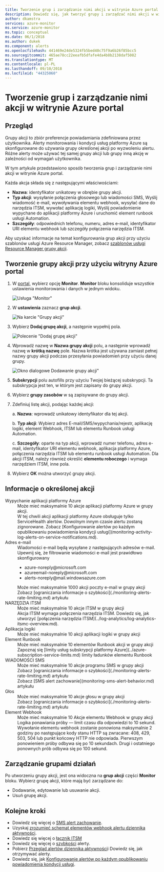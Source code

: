 ```yaml
---
title: Tworzenie grup i zarządzanie nimi akcji w witrynie Azure portal
description: Dowiedz się, jak tworzyć grupy i zarządzać nimi akcji w witrynie Azure portal.
author: dkamstra
services: azure-monitor
ms.service: azure-monitor
ms.topic: conceptual
ms.date: 06/1/2018
ms.author: dukek
ms.component: alerts
ms.openlocfilehash: 441469e24de5324fb5bed40c75f9a6b26f85bcc5
ms.sourcegitcommit: 465ae78cc22eeafb5dfafe4da4b8b2138daf5082
ms.translationtype: MT
ms.contentlocale: pl-PL
ms.lasthandoff: 09/10/2018
ms.locfileid: "44325060"
---
```

# <a name="create-and-manage-action-groups-in-the-azure-portal"></a>Tworzenie grup i zarządzanie nimi akcji w witrynie Azure portal
## <a name="overview"></a>Przegląd ##
Grupy akcji to zbiór preferencje powiadamiania zdefiniowana przez użytkownika. Alerty monitorowania i kondycji usług platformy Azure są skonfigurowane do używania grupy określonej akcji po wyzwoleniu alertu. Różne alerty może używać tej samej grupy akcji lub grupy inną akcję w zależności od wymagań użytkownika.

W tym artykule przedstawiono sposób tworzenia grup i zarządzanie nimi akcji w witrynie Azure portal.

Każda akcja składa się z następującymi właściwościami:

* **Nazwa**: identyfikator unikatowy w obrębie grupy akcji.  
* **Typ akcji**: wysyłanie połączenia głosowego lub wiadomości SMS, Wyślij wiadomość e-mail, wywoływania elementu webhook, wysyłać dane do narzędzia ITSM, wywołać aplikację logiki, Wyślij powiadomienie wypychane do aplikacji platformy Azure i uruchomić element runbook usługi Automation.
* **Szczegóły**: odpowiednich telefonu, numeru, adres e-mail, identyfikator URI elementu webhook lub szczegóły połączenia narzędzia ITSM.

Aby uzyskać informacje na temat konfigurowania grup akcji przy użyciu szablonów usługi Azure Resource Manager, zobacz [szablonów usługi Resource Manager grupy akcji](monitoring-create-action-group-with-resource-manager-template.md).

## <a name="create-an-action-group-by-using-the-azure-portal"></a>Tworzenie grupy akcji przy użyciu witryny Azure portal ##
1. W [portal](https://portal.azure.com), wybierz opcję **Monitor**. **Monitor** bloku konsoliduje wszystkie ustawienia monitorowania i danych w jednym widoku.

    ![Usługa "Monitor"](./media/monitoring-action-groups/home-monitor.png)
1. W **ustawienia** zaznacz **grup akcji**.

    ![Na karcie "Grupy akcji"](./media/monitoring-action-groups/action-groups-blade.png)
1. Wybierz **Dodaj grupę akcji**, a następnie wypełnij pola.

    ![Polecenie "Dodaj grupę akcji"](./media/monitoring-action-groups/add-action-group.png)
1. Wprowadź nazwę w **Nazwa grupy akcji** polu, a następnie wprowadź nazwę w **krótką nazwę** pole. Nazwa krótka jest używana zamiast pełnej nazwy grupy akcji podczas przesyłania powiadomień przy użyciu danej grupy.

      ![Okno dialogowe Dodawanie grupy akcji"](./media/monitoring-action-groups/action-group-define.png)

1. **Subskrypcji** polu autofills przy użyciu Twojej bieżącej subskrypcji. Ta subskrypcja jest ten, w którym jest zapisany do grupy akcji.

1. Wybierz **grupy zasobów** w są zapisywane do grupy akcji.

1. Zdefiniuj listę akcji, podając każdej akcji:

    a. **Nazwa**: wprowadź unikatowy identyfikator dla tej akcji.

    b. **Typ akcji**: Wybierz adres E-mail/SMS/wypychania/rejestr, aplikację logiki, element Webhook, ITSM lub elementu Runbook usługi Automation.

    c. **Szczegóły**: oparte na typ akcji, wprowadź numer telefonu, adres e-mail, identyfikator URI elementu webhook, aplikacja platformy Azure, połączenia narzędzia ITSM lub elementu runbook usługi Automation. Dla akcji ITSM, należy również określić **elementu roboczego** i wymaga narzędziem ITSM, inne pola.

1. Wybierz **OK** można utworzyć grupy akcji.

## <a name="action-specific-information"></a>Informacje o określonej akcji
<dl>
<dt>Wypychanie aplikacji platformy Azure</dt>
<dd>Może mieć maksymalnie 10 akcje aplikacji platformy Azure w grupy akcji.</dd>
<dd>W tej chwili akcji aplikacji platformy Azure obsługuje tylko ServiceHealth alertów. Dowolnym innym czasie alertu zostaną zignorowane. Zobacz [Konfigurowanie alertów po każdym opublikowaniu powiadomienia kondycji usługi](monitoring-activity-log-alerts-on-service-notifications.md).</dd>

<dt>Adres e-mail</dt>
<dd>Wiadomości e-mail będą wysyłane z następujących adresów e-mail. Upewnij się, że filtrowanie wiadomości e-mail jest prawidłowo skonfigurowany
<ul>
    <li>azure-noreply@microsoft.com</li>
    <li>azureemail-noreply@microsoft.com</li>
    <li>alerts-noreply@mail.windowsazure.com</li>
</ul>
</dd>
<dd>Może mieć maksymalnie 1000 akcji poczty e-mail w grupy akcji</dd>
<dd>Zobacz [ograniczania informacje o szybkości](./monitoring-alerts-rate-limiting.md) artykułu</dd>

<dt>NARZĘDZIA ITSM</dt>
<dd>Może mieć maksymalnie 10 akcje ITSM w grupy akcji</dd>
<dd>Akcja ITSM wymaga połączenia narzędzia ITSM. Dowiedz się, jak utworzyć [połączenia narzędzia ITSM](../log-analytics/log-analytics-itsmc-overview.md).</dd>

<dt>Aplikacja logiki</dt>
<dd>Może mieć maksymalnie 10 akcji aplikacji logiki w grupy akcji</dd>

<dt>Element Runbook</dt>
<dd>Może mieć maksymalnie 10 elementów Runbook akcji w grupy akcji</dd>
<dd>Zapoznaj się [limity usług subskrypcji platformy Azure](../azure-subscription-service-limits.md) limity ładunków elementu Runbook</dd>

<dt>WIADOMOŚCI SMS</dt>
<dd>Może mieć maksymalnie 10 akcje programu SMS w grupy akcji</dd>
<dd>Zobacz [ograniczania informacje o szybkości](./monitoring-alerts-rate-limiting.md) artykułu</dd>
<dd>Zobacz [SMS alert zachowanie](monitoring-sms-alert-behavior.md) artykułu</dd>

<dt>Głos</dt>
<dd>Może mieć maksymalnie 10 akcje głosu w grupy akcji</dd>
<dd>Zobacz [ograniczania informacje o szybkości](./monitoring-alerts-rate-limiting.md) artykułu</dd>

<dt>Element Webhook</dt>
<dd>Może mieć maksymalnie 10 Akcje elementu Webhook w grupy akcji
<dd>Logika ponawiania próby — limit czasu dla odpowiedzi to 10 sekund. Wywołanie elementu webhook zostanie ponowiona maksymalnie 2 godziny po następujące kody stanu HTTP są zwracane: 408, 429, 503, 504 lub punkt końcowy HTTP nie odpowiada. Pierwszym ponowieniem próby odbywa się po 10 sekundach. Drugi i ostatniego ponownych prób odbywa się po 100 sekund.</dd>
</dl>

## <a name="manage-your-action-groups"></a>Zarządzanie grupami działań ##
Po utworzeniu grupy akcji, jest ona widoczna na **grup akcji** części **Monitor** bloku. Wybierz grupę akcji, które mają być zarządzane do:

* Dodawanie, edytowanie lub usuwanie akcji.
* Usuń grupę akcji.

## <a name="next-steps"></a>Kolejne kroki ##
* Dowiedz się więcej o [SMS alert zachowanie](monitoring-sms-alert-behavior.md).  
* Uzyskaj [zrozumieć schemat elementów webhook alertu dziennika aktywności](monitoring-activity-log-alerts-webhook.md).  
* Dowiedz się więcej o [łącznik ITSM](../log-analytics/log-analytics-itsmc-overview.md)
* Dowiedz się więcej o [szybkości](monitoring-alerts-rate-limiting.md) alerty.
* Pobierz [Przegląd alertów dziennika aktywności](monitoring-overview-alerts.md)i Dowiedz się, jak otrzymywać alerty.  
* Dowiedz się, jak [Konfigurowanie alertów po każdym opublikowaniu powiadomienia kondycji usługi](monitoring-activity-log-alerts-on-service-notifications.md).
